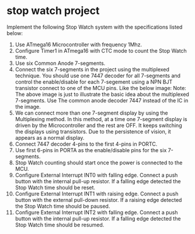 # stop watch project
 Implement the following Stop Watch system with the specifications listed below:
1. Use ATmega16 Microcontroller with frequency 1Mhz.
2. Configure Timer1 in ATmega16 with CTC mode to count the Stop Watch time.
3. Use six Common Anode 7-segments.
4. Connect the six 7-segments in the project using the multiplexed technique. You 
should use one 7447 decoder for all 7-segments and control the enable/disable for 
each 7-segement using a NPN BJT transistor connect to one of the MCU pins. Like the 
below image:
Note: The above image is just to illustrate the basic idea about the multiplexed
7-segments. Use The common anode decoder 7447 instead of the IC in the image.
5. We can connect more than one 7-segment display by using the Multiplexing method. In 
this method, at a time one 7-segment display is driven by the Microcontroller and the rest 
are OFF. It keeps switching the displays using transistors. Due to the persistence of vision, 
it appears as a normal display.
6. Connect 7447 decoder 4-pins to the first 4-pins in PORTC.
7. Use first 6-pins in PORTA as the enable/disable pins for the six 7-segments.
8. Stop Watch counting should start once the power is connected to the MCU.
9. Configure External Interrupt INT0 with falling edge. Connect a push button with the 
internal pull-up resistor. If a falling edge detected the Stop Watch time should be
reset.
10. Configure External Interrupt INT1 with raising edge. Connect a push button with the 
external pull-down resistor. If a raising edge detected the Stop Watch time should be
paused.
11. Configure External Interrupt INT2 with falling edge. Connect a push button with the 
internal pull-up resistor. If a falling edge detected the Stop Watch time should be
resumed.

